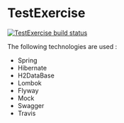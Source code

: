 # TestExercise


[![TestExercise build status](https://travis-ci.org/devopshq/TestExerciсe.svg)](https://travis-ci.org/LayDan/TestExerciсe)

The following technologies are used :

* Spring
* Hibernate
* H2DataBase
* Lombok
* Flyway
* Mock
* Swagger
* Travis
